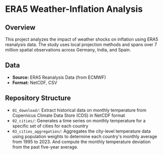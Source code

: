 # ERA5 Weather-Inflation Analysis

## Overview
This project analyzes the impact of weather shocks on inflation using ERA5 reanalysis data. The study uses local projection methods and spans over 7 million spatial observations across Germany, India, and Spain.

## Data
- **Source:** ERA5 Reanalysis Data (from ECMWF)
- **Format:** NetCDF, CSV

## Repository Structure
- `01_download/`: Extract historical data on monthly temperature from Copernicus Climate Data Store (CDS) in NetCDF format
- `02_cities/`: Generates a time series on monthly temperature for a specific set of cities for each country
- `03_cities_aggregation/`: Aggregates the city-level temperature data using population weights to determine each country's monthly average from 1995 to 2023. And compute the monthly temperature deviation from the past five-year average.

